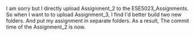 I am sorry but I directly upload Assignment_2 to the ESE5023_Assignments.
So when I want to to upload Assignment_3, I find I'd better build two new folders. And put my assignment in separate folders.
As a result, The commit time of the Assignment_2 is now. 
